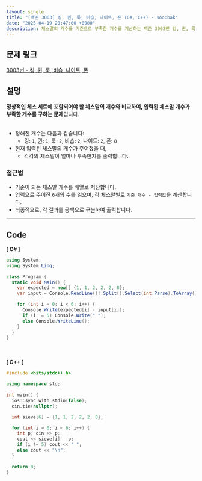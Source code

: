 ```yaml
---
layout: single
title: "[백준 3003] 킹, 퀸, 룩, 비숍, 나이트, 폰 (C#, C++) - soo:bak"
date: "2025-04-19 20:47:00 +0900"
description: 체스말의 개수를 기준으로 부족한 개수를 계산하는 백준 3003번 킹, 퀸, 룩, 비숍, 나이트, 폰 문제의 C# 및 C++ 풀이 및 해설
---
```


## 문제 링크
[3003번 - 킹, 퀸, 룩, 비숍, 나이트, 폰](https://www.acmicpc.net/problem/3003)

## 설명
**정상적인 체스 세트에 포함되어야 할 체스말의 개수와 비교하여, 입력된 체스말 개수가 부족한 개수를 구하는 문제**입니다.<br>
<br>

- 정해진 개수는 다음과 같습니다:<br>
  - 킹: `1`, 퀸: `1`, 룩: `2`, 비숍: `2`, 나이트: `2`, 폰: `8`<br>
- 현재 입력된 체스말의 개수가 주어졌을 때,<br>
  - 각각의 체스말이 얼마나 부족한지를 출력합니다.<br>

### 접근법
- 기준이 되는 체스말 개수를 배열로 저장합니다.<br>
- 입력으로 주어진 `6`개의 수를 읽으며, 각 체스말별로 `기준 개수 - 입력값`을 계산합니다.<br>
- 최종적으로, 각 결과를 공백으로 구분하여 출력합니다.<br>

---

## Code
<b>[ C# ] </b>
<br>
```csharp
using System;
using System.Linq;

class Program {
  static void Main() {
    var expected = new[] {1, 1, 2, 2, 2, 8};
    var input = Console.ReadLine()!.Split().Select(int.Parse).ToArray();

    for (int i = 0; i < 6; i++) {
      Console.Write(expected[i] - input[i]);
      if (i != 5) Console.Write(" ");
      else Console.WriteLine();
    }
  }
}
```

<br><br>
<b>[ C++ ] </b>
<br>
```cpp
#include <bits/stdc++.h>

using namespace std;

int main() {
  ios::sync_with_stdio(false);
  cin.tie(nullptr);

  int sieve[6] = {1, 1, 2, 2, 2, 8};

  for (int i = 0; i < 6; i++) {
    int p; cin >> p;
    cout << sieve[i] - p;
    if (i != 5) cout << " ";
    else cout << "\n";
  }

  return 0;
}
```
